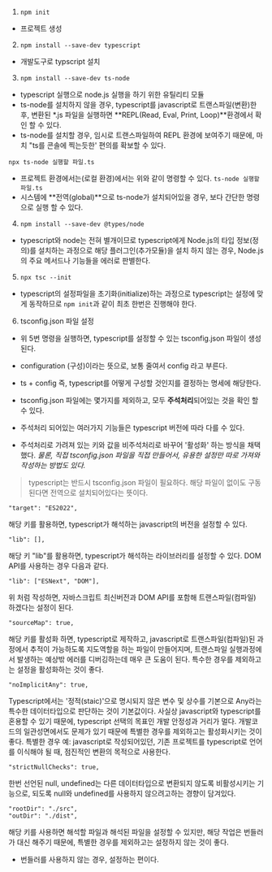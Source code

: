 1. `npm init`
- 프로젝트 생성

2. `npm install --save-dev typescript`
- 개발도구로 typscript 설치

3. `npm install --save-dev ts-node`
- typescript 실행으로 node.js 실행을 하기 위한 유틸리티 모듈
- ts-node를 설치하지 않을 경우, typescript를 javascript로 트랜스파일(변환)한 후, 변환된 *.js 파일을 실행하면 **REPL(Read, Eval, Print, Loop)**환경에서 확인 할 수 있다.
- ts-node를 설치할 경우, 임시로 트랜스파일하여 REPL 환경에 보여주기 때문에, 마치 "ts를 콘솔에 찍는듯한' 편의를 확보할 수 있다.

`npx ts-node 실행할 파일.ts` 
- 프로젝트 환경에서는(로컬 환경)에서는 위와 같이 명령할 수 있다.
`ts-node 실행할 파일.ts`
- 시스템에 **전역(global)**으로 ts-node가 설치되어있을 경우, 보다 간단한 명령으로 실행 할 수 있다.

4. `npm install --save-dev @types/node`
- typescript와 node는 전혀 별개이므로 typescript에게 Node.js의 타입 정보(정의)를 설치하는 과정으로 해당 플러그인(추가모듈)을 설치 하지 않는 경우, Node.js의 주요 메서드나 기능들을 에러로 판별한다.

5. `npx tsc --init`
- typescript의 설정파일을 초기화(initialize)하는 과정으로 typescript는 설정에 맞게 동작하므로 `npm init`과 같이 최초 한번은 진행해야 한다.

6. tsconfig.json 파일 설정
- 위 5번 명령을 실행하면, typescript를 설정할 수 있는 tsconfig.json 파일이 생성된다.
- configuration (구성)이라는 뜻으로, 보통 줄여서 config 라고 부른다.
- ts + config 즉, typescript를 어떻게 구성할 것인지를 결정하는 명세에 해당한다.

- tsconfig.json 파일에는 몇가지를 제외하고, 모두 **주석처리**되어있는 것을 확인 할 수 있다.
- 주석처리 되어있는 여러가지 기능들은 typescript 버전에 따라 다를 수 있다.
- 주석처리로 가려져 있는 키와 값을 비주석처리로 바꾸어 '활성화' 하는 방식을 채택했다.
*물론, 직접 tsconfig.json 파일을 직접 만들어서, 유용한 설정만 따로 가져와 작성하는 방법도 있다.*

> typescript는 반드시 tsconfig.json 파일이 필요하다. 해당 파일이 없이도 구동된다면 전역으로 설치되어있다는 뜻이다.

    "target": "ES2022",         

해당 키를 활용하면, typescript가 해석하는 javascript의 버전을 설정할 수 있다.

    "lib": [],  

해당 키 "lib"를 활용하면, typescript가 해석하는 라이브러리를 설정할 수 있다.
DOM API를 사용하는 경우 다음과 같다.

    "lib": ["ESNext", "DOM"],

위 처럼 작성하면, 자바스크립트 최신버전과 DOM API를 포함해 트랜스파일(컴파일) 하겠다는 설정이 된다.

    "sourceMap": true,

해당 키를 활성화 하면, typescript로 제작하고, javascript로 트랜스파일(컴파일)된 과정에서 추적이 가능하도록 지도역할을 하는 파일이 만들어지며, 트랜스파일 실행과정에서 발생하는 예상밖 에러를 디버깅하는데 매우 큰 도움이 된다. 특수한 경우를 제외하고는 설정을 활성화하는 것이 좋다.

    "noImplicitAny": true,

Typescript에서는 '정적(staic)'으로 명시되지 않은 변수 및 상수를 기본으로 Any라는 특수한 데이터타입으로 판단하는 것이 기본값이다. 사실상 javascript와 typescript를 혼용할 수 있기 때문에, typescript 선택의 목표인 개발 안정성과 거리가 멀다. 개발코드의 일관성면에서도 문제가 있기 때문에 특별한 경우를 제외하고는 활성화시키는 것이 좋다.
특별한 경우 예: javascript로 작성되어있던, 기존 프로젝트를 typescript로 언어를 이식해야 될 때, 점진적인 변환의 목적으로 사용한다.

    "strictNullChecks": true,

한번 선언된 null, undefined는 다른 데이터타입으로 변환되지 않도록 비활성시키는 기능으로, 되도록 null와 undefined를 사용하지 않으려고하는 경향이 담겨있다.

    "rootDir": "./src",
    "outDir": "./dist",

해당 키를 사용하면 해석할 파일과 해석된 파일을 설정할 수 있지만, 해당 작업은 번들러가 대신 해주기 때문에, 특별한 경우를 제외하고는 설정하지 않는 것이 좋다.
- 번들러를 사용하지 않는 경우, 설정하는 편이다.


